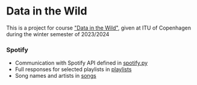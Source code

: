 # Data in the Wild
This is a project for course ["Data in the Wild"](https://learnit.itu.dk/course/view.php?id=3022252), given at ITU of Copenhagen during the winter semester of 2023/2024

### Spotify
- Communication with Spotify API defined in [spotify.py](Spotify/spotify.py)
- Full responses for selected playlists in [playlists](Spotify/playlists)
- Song names and artists in [songs](Spotify/songs)

